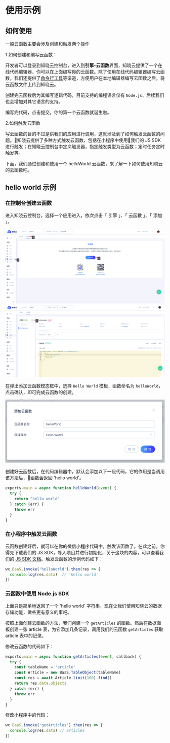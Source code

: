 # 使用示例

## 如何使用

一般云函数主要会涉及创建和触发两个操作

1.如何创建和编写云函数：

开发者可以登录到知晓云控制台，进入到**引擎-云函数**界面，知晓云提供了一个在线代码编辑器，你可以在上面编写你的云函数。除了使用在线代码编辑器编写云函数，我们还提供了[命令行工具](/cloud-function/cli.md)等渠道，方便用户在本地编辑器编写云函数之后，将云函数文件上传到知晓云。

创建完云函数后为其编写逻辑代码，目前支持的编程语言仅有 `Node.js`，后续我们也会增加对其它语言的支持。

编写完代码，点击提交，你的第一个云函数就诞生啦。

2.如何触发云函数

写云函数的目的不过是供我们的应用进行调用，这就涉及到了如何触发云函数的问题。知晓云提供了多种方式触发云函数，包括在小程序中使用我们的 JS SDK 进行触发；在知晓云控制台中定义触发器，指定触发类型为云函数；定时任务定时触发等。

下面，我们通过创建和使用一个 helloWorld 云函数，来了解一下如何使用知晓云的云函数吧。

## hello world 示例

### 在控制台创建云函数

进入知晓云控制台，选择一个应用进入，依次点击「 引擎 」、「 云函數 」、「 添加 」。

![首次进入云函数控制台面板](/images/cloud-function/dashboard-into-first.png)
![云函数控制台面板](/images/cloud-function/dashboard-into.png)

在弹出添加云函数模态框中，选择 `Hello World` 模板，函数命名为 `helloWorld`，点击确认，即可完成云函数的创建。

![创建 hello world 函数](/images/cloud-function/dashboard-hello-world.png)

创建好云函数后，在代码编辑器中，默认会添加以下一段代码，它的作用是当调用该方法后，函数会返回 'hello world'。

```js
exports.main = async function helloWorld(event) {
  try {
    return "hello world"
  } catch (err) {
    throw err
  }
}
```


### 在小程序中触发云函数

云函数创建好后，就可以在你的微信小程序代码中，触发该函数了。在此之前，你得先下载我们的 JS SDK，导入项目并进行初始化，关于这块的内容，可以查看我们的 [JS SDK 文档](/js-sdk/README.md)。触发云函数的示例代码如下：

```js
wx.BaaS.invoke('helloWorld').then(res => {
  console.log(res.data)  // 'hello world'
})
```

### 云函数中使用 Node.js SDK

上面只是简单地返回了一个 'hello world' 字符串，现在让我们使用知晓云的数据存储功能，做些更有意义的事吧。

按照上面创建云函数的方法，我们创建一个 `getArticles` 的函数。然后在数据面板创建一张 article 表，为它添加几条记录，调用我们的云函数 `getArticles` 获取 article 表中的记录。

修改云函数的代码如下：

```js
exports.main = async function getArticles(event, callback) {
  try {
    const tableName = 'article'
    const Article = new BaaS.TableObject(tableName)
    const res = await Article.limit(100).find()
    return res.data.objects
  } catch (err) {
    throw err
  }
}
```

修改小程序中的代码：

```js
wx.BaaS.invoke('getArticles').then(res => {
  console.log(res.data) // articles
})
```
